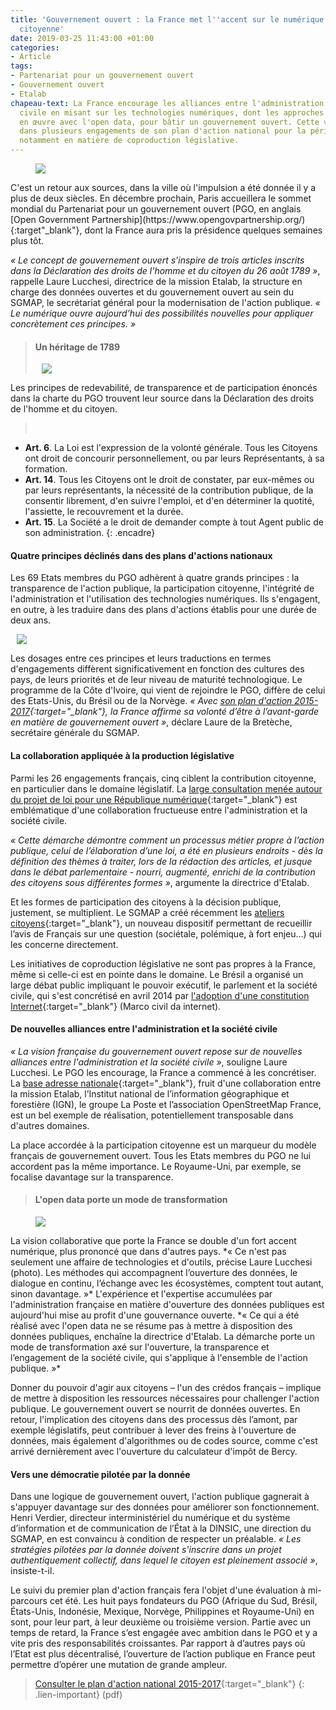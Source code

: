 ```yaml
---
title: 'Gouvernement ouvert : la France met l''accent sur le numérique et la contribution
  citoyenne'
date: 2019-03-25 11:43:00 +01:00
categories:
- Article
tags:
- Partenariat pour un gouvernement ouvert
- Gouvernement ouvert
- Etalab
chapeau-text: La France encourage les alliances entre l'administration et la société
  civile en misant sur les technologies numériques, dont les approches sont déjà mises
  en œuvre avec l'open data, pour bâtir un gouvernement ouvert. Cette volonté se traduit
  dans plusieurs engagements de son plan d'action national pour la période 2015-2017,
  notamment en matière de coproduction législative.
---
```


<figure class='image-left' style='width: 30%; margin-right: 10px;'>
<img src="/uploads/logo_ogp-4b4853.png"/>
</figure>
C'est un retour aux sources, dans la ville où l'impulsion a été donnée il y a plus de deux siècles. En décembre prochain, Paris accueillera le sommet mondial du Partenariat pour un gouvernement ouvert (PGO, en anglais [Open Government Partnership](https://www.opengovpartnership.org/){:target"_blank"}, dont la France aura pris la présidence quelques semaines plus tôt.

*« Le concept de gouvernement ouvert s'inspire de trois articles inscrits dans la Déclaration des droits de l'homme et du citoyen du 26 août 1789 »*, rappelle Laure Lucchesi, directrice de la mission Etalab, la structure en charge des données ouvertes et du gouvernement ouvert au sein du SGMAP, le secrétariat général pour la modernisation de l'action publique. *« Le numérique  ouvre aujourd’hui des possibilités nouvelles pour appliquer concrètement ces principes. »*

> #### Un héritage de 1789
> <figure class='image-right' style='width: 40%; margin-left: 10px;'><img src="/uploads/350px-le_barbier_dichiarazione_dei_diritti_delluomo.jpg"/></figure>
Les principes de redevabilité, de transparence et de participation énoncés dans la charte du PGO trouvent leur source dans la Déclaration des droits de l'homme et du citoyen.
> <br>
* **Art. 6**. La Loi est l'expression de la volonté générale. Tous les Citoyens ont droit de concourir personnellement, ou par leurs Représentants, à sa formation.
* **Art. 14**. Tous les Citoyens ont le droit de constater, par eux-mêmes ou par leurs représentants, la nécessité de la contribution publique, de la consentir librement, d'en suivre l'emploi, et d'en déterminer la quotité, l'assiette, le recouvrement et la durée.
* **Art. 15**. La Société a le droit de demander compte à tout Agent public de son administration.
{: .encadre}

#### Quatre principes déclinés dans des plans d'actions nationaux
Les 69 Etats membres du PGO adhèrent à quatre grands principes : la transparence de l'action publique, la participation citoyenne, l'intégrité de l'administration et l'utilisation des technologies numériques. Ils s'engagent, en outre, à les traduire dans des plans d'actions établis pour une durée de deux ans.
<figure class='image-centre' style='width: 60%; margin-right: 10px; margin-left: 10px;'><img src="/uploads/principes-pgo.png"/>
</figure>

Les dosages entre ces principes et leurs traductions en termes d'engagements diffèrent significativement en fonction des cultures des pays, de leurs priorités et de leur niveau de maturité technologique. Le programme de la Côte d'Ivoire, qui vient de rejoindre le PGO, diffère de celui des Etats-Unis, du Brésil ou de la Norvège. *« Avec [son plan d'action 2015-2017](http://www.modernisation.gouv.fr/laction-publique-se-transforme/en-ouvrant-les-donnees-publiques/gouvernement-ouvert-la-france-publie-son-plan-daction-national-ogp){:target="_blank"}, la France affirme sa volonté d’être à l’avant-garde en matière de gouvernement ouvert »*, déclare Laure de la Bretèche, secrétaire générale du SGMAP.

#### La collaboration appliquée à la production législative

Parmi les 26 engagements français, cinq ciblent la contribution citoyenne, en particulier dans le domaine législatif. La [large consultation menée autour du projet de loi pour une République numérique](https://www.modernisation.gouv.fr/outils-et-methodes-pour-transformer/la-loi-pour-une-republique-numerique-se-construit-avec-les-francais){:target="_blank"} est emblématique d'une collaboration fructueuse entre l'administration et la société civile.

*« Cette démarche démontre comment un processus métier propre à l’action publique, celui de l’élaboration d’une loi, a été en plusieurs endroits - dès la définition des thèmes à traiter, lors de la rédaction des articles, et jusque dans le débat parlementaire - nourri, augmenté, enrichi de la contribution des citoyens sous différentes formes »*, argumente la directrice d'Etalab.

Et les formes de participation des citoyens à la décision publique, justement, se multiplient. Le SGMAP a créé récemment les [ateliers citoyens](https://www.modernisation.gouv.fr/outils-et-methodes-pour-transformer/democratie-participative-des-ateliers-citoyens-pour-renforcer-la-participation-citoyenne){:target="_blank"}, un nouveau dispositif permettant de recueillir l’avis de Français sur une question (sociétale, polémique, à fort enjeu…) qui les concerne directement.

Les initiatives de coproduction législative ne sont pas propres à la France, même si celle-ci est en pointe dans le domaine. Le Brésil a organisé un large débat public impliquant le pouvoir exécutif, le parlement et la société civile, qui s'est concrétisé en avril 2014 par [l'adoption d'une constitution Internet](http://convention-s.fr/notes/la-nouvelle-loi-bresilienne-de-linternet-marco-civil-da-internet-un-cadre-de-principes-et-de-responsabilites/){:target="_blank"} (Marco civil da internet).

#### De nouvelles alliances entre l'administration et la société civile

*« La vision française du gouvernement ouvert repose sur de nouvelles alliances entre l'administration et la société civile »*, souligne Laure Lucchesi. Le PGO les encourage, la France a commencé à les concrétiser. La [base adresse nationale](https://www.modernisation.gouv.fr/outils-et-methodes-pour-transformer/la-france-lance-la-premiere-base-adresse-nationale-collaborative){:target="_blank"}, fruit d'une collaboration entre la mission Etalab, l’Institut national de l’information géographique et forestière (IGN), le groupe La Poste et l’association OpenStreetMap France, est un bel exemple de réalisation, potentiellement transposable dans d'autres domaines.

La place accordée à la participation citoyenne est un marqueur du modèle français de gouvernement ouvert. Tous les Etats membres du PGO ne lui accordent pas la même importance. Le Royaume-Uni, par exemple, se focalise davantage sur la transparence.

> #### L'open data porte un mode de transformation 
<figure class='image-left' style='width: 40%; margin-right: 10px;'>
<img src="/uploads/laurelucchesi-500px.png"/>
</figure>
La vision collaborative que porte la France se double d'un fort accent numérique, plus prononcé que dans d'autres pays. *« Ce n'est pas seulement une affaire de technologies et d'outils, précise Laure Lucchesi (photo). Les méthodes qui accompagnent l’ouverture des données, le dialogue en continu, l’échange avec les écosystèmes, comptent tout autant, sinon davantage. »* L'expérience et l'expertise accumulées par l'administration française en matière d'ouverture des données publiques est aujourd'hui mise au profit d'une gouvernance ouverte. *« Ce qui a été réalisé avec l'open data ne se résume pas à mettre à disposition des données publiques, enchaîne la directrice d'Etalab. La démarche porte un mode de transformation axé sur l'ouverture, la transparence et l’engagement de la société civile, qui s'applique à l'ensemble de l'action publique. »*

Donner du pouvoir d'agir aux citoyens – l'un des crédos français – implique de mettre à disposition les ressources nécessaires pour challenger l'action publique. Le gouvernement ouvert se nourrit de données ouvertes. En retour, l'implication des citoyens dans des processus dès l’amont, par exemple législatifs, peut contribuer à lever des freins à l'ouverture de données, mais également d'algorithmes ou de codes source, comme c'est arrivé dernièrement avec l'ouverture du calculateur d'impôt de Bercy.

#### Vers une démocratie pilotée par la donnée

Dans une logique de gouvernement ouvert, l'action publique gagnerait à s'appuyer davantage  sur des données pour améliorer son fonctionnement. Henri Verdier, directeur interministériel du numérique et du système d’information et de communication de l’État à la DINSIC, une direction du SGMAP, en est convaincu à condition de respecter un préalable. *« Les stratégies pilotées par la donnée doivent s'inscrire dans un projet authentiquement collectif, dans lequel le citoyen est pleinement associé »*, insiste-t-il.

Le suivi du premier plan d'action français fera l'objet d'une évaluation à mi-parcours cet été. Les huit pays fondateurs du PGO (Afrique du Sud, Brésil, États-Unis, Indonésie, Mexique, Norvège, Philippines et Royaume-Uni) en sont, pour leur part, à leur deuxième ou troisième version. Partie avec un temps de retard, la France s’est engagée avec ambition dans le PGO et y a vite pris des responsabilités croissantes. Par rapport à d’autres pays où l’Etat est plus décentralisé, l’ouverture de l’action publique en France peut permettre d’opérer une mutation de grande ampleur.

>[Consulter le plan d'action national 2015-2017](https://www.modernisation.gouv.fr/sites/default/files/fichiers-attaches/pgo_plan_action_france_2015-2017_fr.pdf){:target="_blank"}
{: .lien-important} (pdf)

